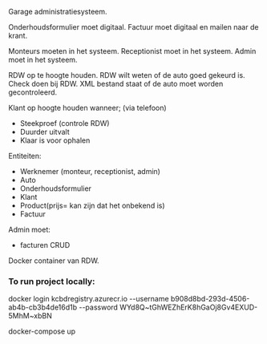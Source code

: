 Garage administratiesysteem.

Onderhoudsformulier moet digitaal.
Factuur moet digitaal en mailen naar de krant.

Monteurs moeten in het systeem. 
Receptionist moet in het systeem.
Admin moet in het systeem.

RDW op te hoogte houden. RDW wilt weten of de auto goed gekeurd is. Check doen bij RDW. XML bestand staat of de auto moet worden gecontroleerd. 

Klant op hoogte houden wanneer; (via telefoon)
- Steekproef (controle RDW)
- Duurder uitvalt
- Klaar is voor ophalen

Entiteiten:
- Werknemer (monteur, receptionist, admin)
- Auto
- Onderhoudsformulier
- Klant
- Product(prijs= kan zijn dat het onbekend is)
- Factuur

Admin moet:
- facturen CRUD


Docker container van RDW.



### To run project locally:

docker login kcbdregistry.azurecr.io --username b908d8bd-293d-4506-ab4b-cb3b4de16d1b --password WYd8Q~tGhWEZhErK8hGaOj8Gv4EXUD-5MhM~xbBN

docker-compose up


